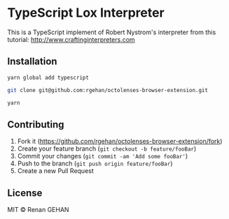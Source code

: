 # TypeScript Lox Interpreter

This is a TypeScript implement of Robert Nystrom's interpreter from this tutorial: http://www.craftinginterpreters.com

## Installation

```bash
yarn global add typescript

git clone git@github.com:rgehan/octolenses-browser-extension.git

yarn
```

## Contributing

1. Fork it (<https://github.com/rgehan/octolenses-browser-extension/fork>)
2. Create your feature branch (`git checkout -b feature/fooBar`)
3. Commit your changes (`git commit -am 'Add some fooBar'`)
4. Push to the branch (`git push origin feature/fooBar`)
5. Create a new Pull Request

## License

MIT © Renan GEHAN
